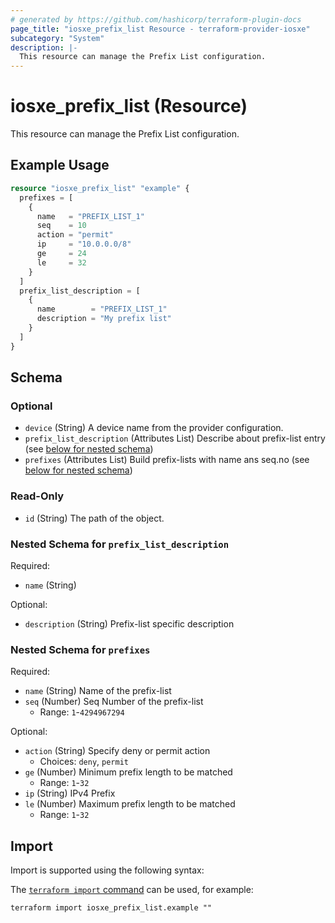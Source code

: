 ```yaml
---
# generated by https://github.com/hashicorp/terraform-plugin-docs
page_title: "iosxe_prefix_list Resource - terraform-provider-iosxe"
subcategory: "System"
description: |-
  This resource can manage the Prefix List configuration.
---
```


# iosxe_prefix_list (Resource)

This resource can manage the Prefix List configuration.

## Example Usage

```terraform
resource "iosxe_prefix_list" "example" {
  prefixes = [
    {
      name   = "PREFIX_LIST_1"
      seq    = 10
      action = "permit"
      ip     = "10.0.0.0/8"
      ge     = 24
      le     = 32
    }
  ]
  prefix_list_description = [
    {
      name        = "PREFIX_LIST_1"
      description = "My prefix list"
    }
  ]
}
```

<!-- schema generated by tfplugindocs -->
## Schema

### Optional

- `device` (String) A device name from the provider configuration.
- `prefix_list_description` (Attributes List) Describe about prefix-list entry (see [below for nested schema](#nestedatt--prefix_list_description))
- `prefixes` (Attributes List) Build prefix-lists with name ans seq.no (see [below for nested schema](#nestedatt--prefixes))

### Read-Only

- `id` (String) The path of the object.

<a id="nestedatt--prefix_list_description"></a>
### Nested Schema for `prefix_list_description`

Required:

- `name` (String)

Optional:

- `description` (String) Prefix-list specific description


<a id="nestedatt--prefixes"></a>
### Nested Schema for `prefixes`

Required:

- `name` (String) Name of the prefix-list
- `seq` (Number) Seq Number of the prefix-list
  - Range: `1`-`4294967294`

Optional:

- `action` (String) Specify deny or permit action
  - Choices: `deny`, `permit`
- `ge` (Number) Minimum prefix length to be matched
  - Range: `1`-`32`
- `ip` (String) IPv4 Prefix
- `le` (Number) Maximum prefix length to be matched
  - Range: `1`-`32`

## Import

Import is supported using the following syntax:

The [`terraform import` command](https://developer.hashicorp.com/terraform/cli/commands/import) can be used, for example:

```shell
terraform import iosxe_prefix_list.example ""
```
